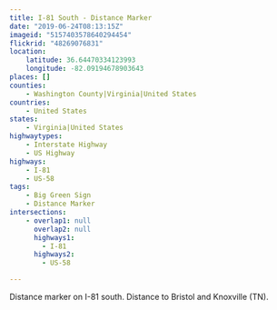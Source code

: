```yaml
---
title: I-81 South - Distance Marker
date: "2019-06-24T08:13:15Z"
imageid: "5157403578640294454"
flickrid: "48269076831"
location:
    latitude: 36.64470334123993
    longitude: -82.09194678903643
places: []
counties:
    - Washington County|Virginia|United States
countries:
    - United States
states:
    - Virginia|United States
highwaytypes:
    - Interstate Highway
    - US Highway
highways:
    - I-81
    - US-58
tags:
    - Big Green Sign
    - Distance Marker
intersections:
    - overlap1: null
      overlap2: null
      highways1:
        - I-81
      highways2:
        - US-58

---
```

Distance marker on I-81 south.  Distance to Bristol and Knoxville (TN).